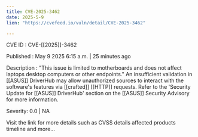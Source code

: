 ```yaml
---
title: CVE-2025-3462
date: 2025-5-9
lien: "https://cvefeed.io/vuln/detail/CVE-2025-3462"

---
```


CVE ID : CVE-[[2025]]-3462

Published :  May 9
2025
6:15 a.m. | 25 minutes ago

Description : "This issue is limited to motherboards and does not affect laptops
desktop computers
or other endpoints." An insufficient validation in  [[ASUS]] DriverHub may allow unauthorized sources to interact with the software's features via  [[crafted]]  [[HTTP]] requests.
Refer to the 'Security Update for  [[ASUS]] DriverHub' section on the  [[ASUS]] Security Advisory for more information.

Severity: 0.0 | NA

Visit the link for more details
such as CVSS details
affected products
timeline
and more...
